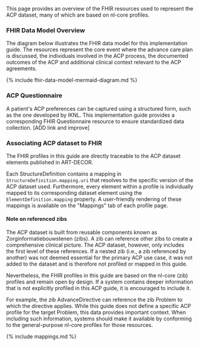 This page provides an overview of the FHIR resources used to represent the ACP dataset, many of which are based on nl-core profiles.

### FHIR Data Model Overview
The diagram below illustrates the FHIR data model for this implementation guide. The resources represent the core event where the advance care plan is discussed, the individuals involved in the ACP process, the documented outcomes of the ACP and additional clinical context relevant to the ACP agreements. 

{% include fhir-data-model-mermaid-diagram.md %}

### ACP Questionnaire
A patient's ACP preferences can be captured using a structured form, such as the one developed by IKNL. This implementation guide provides a corresponding FHIR Questionnaire resource to ensure standardized data collection. [ADD link and improve] 

### Associating ACP dataset to FHIR 

The FHIR profiles in this guide are directly traceable to the ACP dataset elements published in ART-DECOR.

Each StructureDefinition contains a mapping in `StructureDefinition.mapping.uri` that resolves to the specific version of the ACP dataset used. Furthermore, every element within a profile is individually mapped to its corresponding dataset element using the `ElementDefinition.mapping` property. A user-friendly rendering of these mappings is available on the "Mappings" tab of each profile page.

#### Note on referenced zibs

The ACP dataset is built from reusable components known as Zorginformatiebouwstenen (zibs). A zib can reference other zibs to create a comprehensive clinical picture. The ACP dataset, however, only includes the first level of these references. If a nested zib (i.e., a zib referenced by another) was not deemed essential for the primary ACP use case, it was not added to the dataset and is therefore not profiled or mapped in this guide.

Nevertheless, the FHIR profiles in this guide are based on the nl-core (zib) profiles and remain open by design. If a system contains deeper information that is not explicitly profiled in this ACP guide, it is encouraged to include it.

For example, the zib AdvanceDirective can reference the zib Problem to which the directive applies. While this guide does not define a specific ACP profile for the target Problem, this data provides important context. When including such information, systems should make it available by conforming to the general-purpose nl-core profiles for those resources.

{% include mappings.md %}